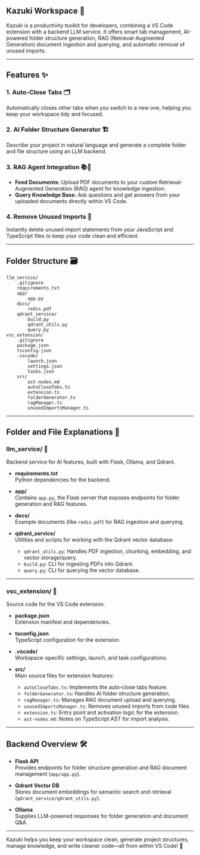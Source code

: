 ## Kazuki Workspace 🚀

Kazuki is a productivity toolkit for developers, combining a VS Code extension with a backend LLM service. It offers smart tab management, AI-powered folder structure generation, RAG (Retrieval-Augmented Generation) document ingestion and querying, and automatic removal of unused imports.

---

## Features ✨

### 1. Auto-Close Tabs 🗂️
Automatically closes other tabs when you switch to a new one, helping you keep your workspace tidy and focused.

### 2. AI Folder Structure Generator 🏗️
Describe your project in natural language and generate a complete folder and file structure using an LLM backend.

### 3. RAG Agent Integration 📚🤖
- **Feed Documents:** Upload PDF documents to your custom Retrieval-Augmented Generation (RAG) agent for knowledge ingestion.
- **Query Knowledge Base:** Ask questions and get answers from your uploaded documents directly within VS Code.

### 4. Remove Unused Imports 🧹
Instantly delete unused import statements from your JavaScript and TypeScript files to keep your code clean and efficient.

---

## Folder Structure 🗃️

```
llm_service/
    .gitignore
    requirements.txt
    app/
        app.py
    docs/
        redis.pdf
    qdrant_service/
        build.py
        qdrant_utils.py
        query.py
vsc_extension/
    .gitignore
    package.json
    tsconfig.json
    .vscode/
        launch.json
        settings.json
        tasks.json
    src/
        ast-nodes.md
        autoCloseTabs.ts
        extension.ts
        folderGenerator.ts
        ragManager.ts
        unusedImportsManager.ts
```

---

## Folder and File Explanations 📝

### llm_service/ 🐍
Backend service for AI features, built with Flask, Ollama, and Qdrant.

- **requirements.txt**  
  Python dependencies for the backend.

- **app/**  
  Contains `app.py`, the Flask server that exposes endpoints for folder generation and RAG features.

- **docs/**  
  Example documents (like `redis.pdf`) for RAG ingestion and querying.

- **qdrant_service/**  
  Utilities and scripts for working with the Qdrant vector database:
  - `qdrant_utils.py`: Handles PDF ingestion, chunking, embedding, and vector storage/query.
  - `build.py`: CLI for ingesting PDFs into Qdrant.
  - `query.py`: CLI for querying the vector database.

---

### vsc_extension/ 🧩
Source code for the VS Code extension.

- **package.json**  
  Extension manifest and dependencies.

- **tsconfig.json**  
  TypeScript configuration for the extension.

- **.vscode/**  
  Workspace-specific settings, launch, and task configurations.

- **src/**  
  Main source files for extension features:
  - `autoCloseTabs.ts`: Implements the auto-close tabs feature.
  - `folderGenerator.ts`: Handles AI folder structure generation.
  - `ragManager.ts`: Manages RAG document upload and querying.
  - `unusedImportsManager.ts`: Removes unused imports from code files.
  - `extension.ts`: Entry point and activation logic for the extension.
  - `ast-nodes.md`: Notes on TypeScript AST for import analysis.

---

## Backend Overview 🛠️

- **Flask API**  
  Provides endpoints for folder structure generation and RAG document management (`app/app.py`).

- **Qdrant Vector DB**  
  Stores document embeddings for semantic search and retrieval (`qdrant_service/qdrant_utils.py`).

- **Ollama**  
  Supplies LLM-powered responses for folder generation and document Q&A.

---

Kazuki helps you keep your workspace clean, generate project structures, manage knowledge, and write cleaner code—all from within VS Code! 🎉